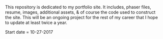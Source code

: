 This repository is dedicated to my portfolio site.  It includes, phaser files,
resume, images, additional assets, & of course the code used to construct the site.
This will be an ongoing project for the rest of my career that I hope to update at least
twice a year.  

Start date = 10-27-2017

